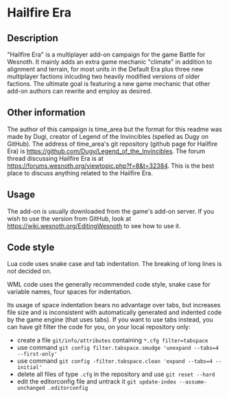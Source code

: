Hailfire Era
==============

Description
--------------
"Hailfire Era" is a multiplayer add-on campaign for the game Battle for Wesnoth. It mainly adds an extra game mechanic "climate" in addition to alignment and terrain, for most units in the Default Era plus three new multiplayer factions inlcuding two heavily modified versions of older factions. The ultimate goal is featuring a new game mechanic that other add-on authors can rewrite and employ as desired. 

Other information
--------------
The author of this campaign is time_area but the format for this readme was made by Dugi, creator of Legend of the Invincibles (spelled as Dugy on GitHub). The address of time_area's git repository (github page for Hailfire Era) is https://github.com/Dugy/Legend_of_the_Invincibles. The forum thread discussing Hailfire Era is at https://forums.wesnoth.org/viewtopic.php?f=8&t=32384. This is the best place to discuss anything related to the Hailfire Era.

Usage
--------------
The add-on is usually downloaded from the game's add-on server. If you wish to use the version from GitHub, look at https://wiki.wesnoth.org/EditingWesnoth to see how to use it.

Code style
--------------
Lua code uses snake case and tab indentation. The breaking of long lines is not decided on.

WML code uses the generally recommended code style, snake case for variable names, four spaces for indentation.

Its usage of space indentation bears no advantage over tabs, but increases file size and is inconsistent with automatically generated and indented code by the game engine (that uses tabs). If you want to use tabs instead, you can have git filter the code for you, on your local repository only:

* create a file `git/info/attributes` containing `*.cfg filter=tabspace`
* use command `git config filter.tabspace.smudge 'unexpand --tabs=4 --first-only'`
* use command `git config -filter.tabspace.clean 'expand --tabs=4 --initial'`
* delete all files of type `.cfg` in the repository and use `git reset --hard`
* edit the editorconfig file and untrack it `git update-index --assume-unchanged .editorconfig`
